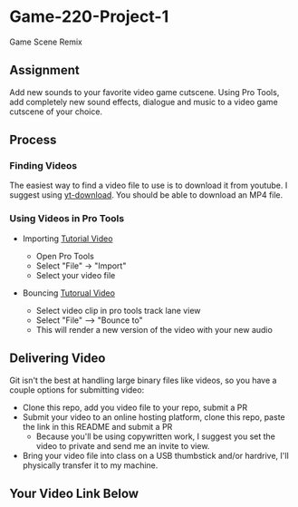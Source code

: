 # Game-220-Project-1
Game Scene Remix

## Assignment

Add new sounds to your favorite video game cutscene. Using Pro Tools, add completely new sound effects, dialogue and music to a video game cutscene of your choice. 

## Process

### Finding Videos

The easiest way to find a video file to use is to download it from youtube. I suggest using [yt-download](https://www.yt-download.org/file/mp4/JnQrVKNvqqI). You should be able to download an MP4 file.

### Using Videos in Pro Tools
- Importing [Tutorial Video]( https://www.youtube.com/watch?&v=_CL7OybUTBE&feature=emb_log)
    - Open Pro Tools
    - Select "File" -> "Import"
    - Select your video file

- Bouncing [Tutorual Video](https://www.youtube.com/watch?v=DZfrd0NJt9k)
    - Select video clip in pro tools track lane view 
    - Select "File" --> "Bounce to"
    - This will render a new version of the video with your new audio

## Delivering Video
Git isn't the best at handling large binary files like videos, so you have a couple options for submitting video:

- Clone this repo, add you video file to your repo, submit a PR
- Submit your video to an online hosting platform, clone this repo, paste the link in this README and submit a PR
  - Because you'll be using copywritten work, I suggest you set the video to private and send me an invite to view.
- Bring your video file into class on a USB thumbstick and/or hardrive, I'll physically transfer it to my machine.

## Your Video Link Below
<!-- paste your video link here -->
